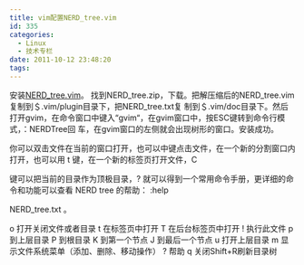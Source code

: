 ```yaml
---
title: vim配置NERD_tree.vim
id: 335
categories:
  - Linux
  - 技术专栏
date: 2011-10-12 23:48:20
tags:
---
```


安装[NERD_tree.vim](http://www.vim.org/scripts/script.php?script_id=1658)。 找到NERD_tree.zip，下载。把解压缩后的NERD_tree.vim复制到＄.vim/plugin目录下，把NERD_tree.txt复 制到＄.vim/doc目录下。然后打开gvim，在命令窗口中键入“gvim“，在gvim窗口中，按ESC键转到命令行模式，：NERDTree回 车，在gvim窗口的左侧就会出现树形的窗口。安装成功。

你可以双击文件在当前的窗口打开，也可以中键点击文件，在一个新的分割窗口内打开，也可以用 t 键，在一个新的标签页打开文件，C

键可以把当前的目录作为顶极目录，? 就可以得到一个常用命令手册，更详细的命令和功能可以查看 NERD tree 的帮助： :help

NERD_tree.txt 。

o 打开关闭文件或者目录 t 在标签页中打开 T 在后台标签页中打开 ! 执行此文件 p 到上层目录 P 到根目录 K 到第一个节点 J 到最后一个节点 u 打开上层目录 m 显示文件系统菜单（添加、删除、移动操作） ? 帮助 q 关闭Shift+R刷新目录树